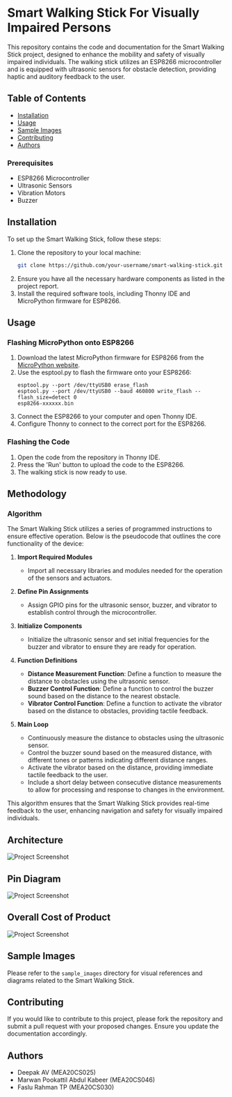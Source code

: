 # Smart Walking Stick For Visually Impaired Persons

This repository contains the code and documentation for the Smart Walking Stick project, designed to enhance the mobility and safety of visually impaired individuals. The walking stick utilizes an ESP8266 microcontroller and is equipped with ultrasonic sensors for obstacle detection, providing haptic and auditory feedback to the user.

## Table of Contents
- [Installation](#installation)
- [Usage](#usage)
- [Sample Images](#sample-images)
- [Contributing](#contributing)
- [Authors](#authors)


### Prerequisites

- ESP8266 Microcontroller
- Ultrasonic Sensors
- Vibration Motors
- Buzzer

## Installation

To set up the Smart Walking Stick, follow these steps:

1. Clone the repository to your local machine:
     ```bash
   git clone https://github.com/your-username/smart-walking-stick.git
2. Ensure you have all the necessary hardware components as listed in the project report.
3. Install the required software tools, including Thonny IDE and MicroPython firmware for ESP8266.

## Usage

### Flashing MicroPython onto ESP8266

1. Download the latest MicroPython firmware for ESP8266 from the [MicroPython website](https://micropython.org/download/esp8266/).
2. Use the esptool.py to flash the firmware onto your ESP8266:
   ```
   esptool.py --port /dev/ttyUSB0 erase_flash
   esptool.py --port /dev/ttyUSB0 --baud 460800 write_flash --flash_size=detect 0 
   esp8266-xxxxxx.bin
3. Connect the ESP8266 to your computer and open Thonny IDE.
4. Configure Thonny to connect to the correct port for the ESP8266.

### Flashing the Code

1. Open the code from the repository in Thonny IDE.
2. Press the 'Run' button to upload the code to the ESP8266.
3. The walking stick is now ready to use.

## Methodology

### Algorithm

The Smart Walking Stick utilizes a series of programmed instructions to ensure effective operation. Below is the pseudocode that outlines the core functionality of the device:

1. **Import Required Modules**
   - Import all necessary libraries and modules needed for the operation of the sensors and actuators.

2. **Define Pin Assignments**
   - Assign GPIO pins for the ultrasonic sensor, buzzer, and vibrator to establish control through the microcontroller.

3. **Initialize Components**
   - Initialize the ultrasonic sensor and set initial frequencies for the buzzer and vibrator to ensure they are ready for operation.

4. **Function Definitions**
   - **Distance Measurement Function**: Define a function to measure the distance to obstacles using the ultrasonic sensor.
   - **Buzzer Control Function**: Define a function to control the buzzer sound based on the distance to the nearest obstacle.
   - **Vibrator Control Function**: Define a function to activate the vibrator based on the distance to obstacles, providing tactile feedback.

5. **Main Loop**
   - Continuously measure the distance to obstacles using the ultrasonic sensor.
   - Control the buzzer sound based on the measured distance, with different tones or patterns indicating different distance ranges.
   - Activate the vibrator based on the distance, providing immediate tactile feedback to the user.
   - Include a short delay between consecutive distance measurements to allow for processing and response to changes in the environment.

This algorithm ensures that the Smart Walking Stick provides real-time feedback to the user, enhancing navigation and safety for visually impaired individuals.

## Architecture

![Project Screenshot](Images/vv.jpg)


## Pin Diagram

![Project Screenshot](Images/di.png)


## Overall Cost of Product

![Project Screenshot](Images/tt.jpg)


## Sample Images

Please refer to the `sample_images` directory for visual references and diagrams related to the Smart Walking Stick.

## Contributing

If you would like to contribute to this project, please fork the repository and submit a pull request with your proposed changes. Ensure you update the documentation accordingly.

## Authors

- Deepak AV (MEA20CS025)
- Marwan Pookattil Abdul Kabeer (MEA20CS046)
- Faslu Rahman TP (MEA20CS030)
